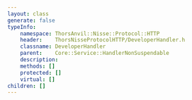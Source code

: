 ```yaml
---
layout: class
generate: false
typeInfo:
    namespace: ThorsAnvil::Nisse::Protocol::HTTP
    header:    ThorsNisseProtocolHTTP/DeveloperHandler.h
    classname: DeveloperHandler
    parent:    Core::Service::HandlerNonSuspendable
    description: 
    methods: []
    protected: []
    virtual: []
children: []
---
```

